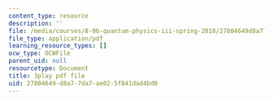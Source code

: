 ```yaml
---
content_type: resource
description: ''
file: /media/courses/8-06-quantum-physics-iii-spring-2018/27804649d8a77da7ae025f841dad4bd0_KYabRbRR-dU.pdf
file_type: application/pdf
learning_resource_types: []
ocw_type: OCWFile
parent_uid: null
resourcetype: Document
title: 3play pdf file
uid: 27804649-d8a7-7da7-ae02-5f841dad4bd0
---
```

